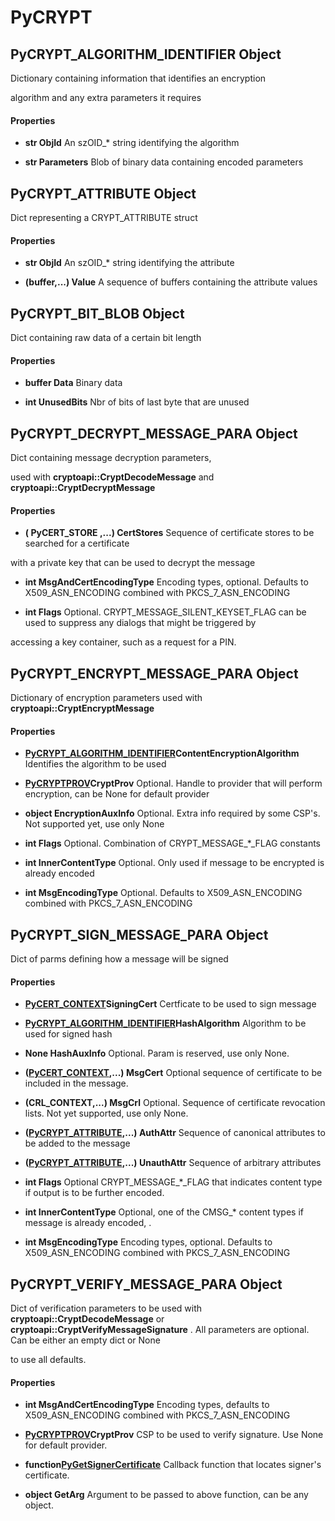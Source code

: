 # PyCRYPT

## PyCRYPT\_ALGORITHM\_IDENTIFIER Object

Dictionary containing information that identifies an encryption 

algorithm and any extra parameters it requires

#### Properties

  -  **str ObjId** 
    An szOID\_\* string identifying the algorithm

  -  **str Parameters** 
    Blob of binary data containing encoded parameters

## PyCRYPT\_ATTRIBUTE Object

Dict representing a CRYPT\_ATTRIBUTE struct

#### Properties

  -  **str ObjId** 
    An szOID\_\* string identifying the attribute

  -  **\(buffer,\.\.\.\) Value** 
    A sequence of buffers containing the attribute values

## PyCRYPT\_BIT\_BLOB Object

Dict containing raw data of a certain bit length

#### Properties

  -  **buffer Data** 
    Binary data

  -  **int UnusedBits** 
    Nbr of bits of last byte that are unused

## PyCRYPT\_DECRYPT\_MESSAGE\_PARA Object

Dict containing message decryption parameters, 

used with **cryptoapi::CryptDecodeMessage** and **cryptoapi::CryptDecryptMessage** 

#### Properties

  -  **\( **PyCERT\_STORE** ,\.\.\.\) CertStores** 
    Sequence of certificate stores to be searched for a certificate 

with a private key that can be used to decrypt the message

  -  **int MsgAndCertEncodingType** 
    Encoding types, optional\. Defaults to X509\_ASN\_ENCODING combined with PKCS\_7\_ASN\_ENCODING

  -  **int Flags** 
    Optional\.  CRYPT\_MESSAGE\_SILENT\_KEYSET\_FLAG can be used to suppress any dialogs that might be triggered by 

accessing a key container, such as a request for a PIN\.

## PyCRYPT\_ENCRYPT\_MESSAGE\_PARA Object

Dictionary of encryption parameters used with **cryptoapi::CryptEncryptMessage** 

#### Properties

  -  **[PyCRYPT\_ALGORITHM\_IDENTIFIER](PyCRYPT.md#pycryptalgorithm_identifier)ContentEncryptionAlgorithm** 
    Identifies the algorithm to be used

  -  **[PyCRYPTPROV](#pycryptprov)CryptProv** 
    Optional\. Handle to provider that will perform encryption, can be None for default provider

  -  **object EncryptionAuxInfo** 
    Optional\. Extra info required by some CSP's\.  Not supported yet, use only None

  -  **int Flags** 
    Optional\.  Combination of CRYPT\_MESSAGE\_\*\_FLAG constants

  -  **int InnerContentType** 
    Optional\.  Only used if message to be encrypted is already encoded

  -  **int MsgEncodingType** 
    Optional\.  Defaults to X509\_ASN\_ENCODING combined with PKCS\_7\_ASN\_ENCODING

## PyCRYPT\_SIGN\_MESSAGE\_PARA Object

Dict of parms defining how a message will be signed

#### Properties

  -  **[PyCERT\_CONTEXT](PyCERT.md#pycertcontext)SigningCert** 
    Certficate to be used to sign message

  -  **[PyCRYPT\_ALGORITHM\_IDENTIFIER](PyCRYPT.md#pycryptalgorithm_identifier)HashAlgorithm** 
    Algorithm to be used for signed hash

  -  **None HashAuxInfo** 
    Optional\.  Param is reserved, use only None\.

  -  **\([PyCERT\_CONTEXT](PyCERT.md#pycertcontext),\.\.\.\) MsgCert** 
    Optional sequence of certificate to be included in the message\.

  -  **\(CRL\_CONTEXT,\.\.\.\) MsgCrl** 
    Optional\. Sequence of certificate revocation lists\. Not yet supported, use only None\.

  -  **\([PyCRYPT\_ATTRIBUTE](PyCRYPT.md#pycryptattribute),\.\.\.\) AuthAttr** 
    Sequence of canonical attributes to be added to the message

  -  **\([PyCRYPT\_ATTRIBUTE](PyCRYPT.md#pycryptattribute),\.\.\.\) UnauthAttr** 
    Sequence of arbitrary attributes

  -  **int Flags** 
    Optional CRYPT\_MESSAGE\_\*\_FLAG that indicates content type if output is to be further encoded\.

  -  **int InnerContentType** 
    Optional, one of the CMSG\_\* content types if message is already encoded, \.

  -  **int MsgEncodingType** 
    Encoding types, optional\. Defaults to X509\_ASN\_ENCODING combined with PKCS\_7\_ASN\_ENCODING

## PyCRYPT\_VERIFY\_MESSAGE\_PARA Object

Dict of verification parameters to be used with **cryptoapi::CryptDecodeMessage** or **cryptoapi::CryptVerifyMessageSignature** \.  All parameters are optional\.  Can be either an empty dict or None 

to use all defaults\.

#### Properties

  -  **int MsgAndCertEncodingType** 
    Encoding types, defaults to X509\_ASN\_ENCODING combined with PKCS\_7\_ASN\_ENCODING

  -  **[PyCRYPTPROV](#pycryptprov)CryptProv** 
    CSP to be used to verify signature\. Use None for default provider\.

  -  **function[PyGetSignerCertificate](#pygetsignercertificate)** 
    Callback function that locates signer's certificate\.

  -  **object GetArg** 
    Argument to be passed to above function, can be any object\.